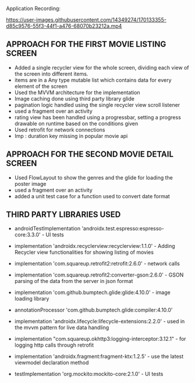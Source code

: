
Application Recording:

https://user-images.githubusercontent.com/14349274/170133355-d85c9576-55f3-44f1-a476-68070b23212a.mp4



## APPROACH FOR THE FIRST MOVIE LISTING SCREEN

* Added a single recycler view for the whole screen, dividing each view of the screen into different items.
* items are in a Any type mutable list which contains data for every element of the screen
* Used the MVVM architecture for the implementation
* Image caching done using third party library glide
* pagination logic handled using the single recycler view scroll listener
* used a fragment over an activity
* rating view has been handled using a progressbar, setting a progress drawable on runtime based on the conditions given
* Used retrofit for network connections
* Imp : duration key missing in popular movie api

## APPROACH FOR THE SECOND MOVIE DETAIL SCREEN

* Used FlowLayout to show the genres and the glide for loading the poster image
* used a fragment over an activity
* added a unit test case for a function used to convert date format

## THIRD PARTY LIBRARIES USED

* androidTestImplementation 'androidx.test.espresso:espresso-core:3.3.0' - UI tests
* implementation 'androidx.recyclerview:recyclerview:1.1.0' - Adding Recycler view functionalities for showing listing of movies

* implementation 'com.squareup.retrofit2:retrofit:2.6.0' - network calls
* implementation 'com.squareup.retrofit2:converter-gson:2.6.0' -  GSON parsing of the data from the server in json format

* implementation 'com.github.bumptech.glide:glide:4.10.0' - image loading library
* annotationProcessor 'com.github.bumptech.glide:compiler:4.10.0'

* implementation 'androidx.lifecycle:lifecycle-extensions:2.2.0' - used in the mvvm  pattern for live data handling
* implementation "com.squareup.okhttp3:logging-interceptor:3.12.1" -  for logging http calls through retrofit
* implementation 'androidx.fragment:fragment-ktx:1.2.5' -  use the latest viewmodel declaration method
* testImplementation 'org.mockito:mockito-core:2.1.0' - UI tests

